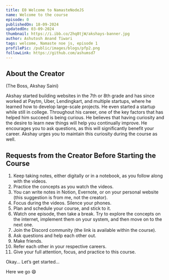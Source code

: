 ```yaml
---
title: E0 Welcome to NamasteNodeJS
name: Welcome to the course
episode: 0
publishedOn: 18-09-2024
updatedOn: 03-09-2024
thumbnail: https://i.ibb.co/2hq8tjW/akshays-banner.jpg
author: Ashutosh Anand Tiwari
tags: welcome, Namaste noe js, episode 1
profilePic: /public/images/blogs/pfp2.png
followLink: https://github.com/ashumsd7
---
```




## About the Creator 
(The Boss, Akshay Saini)

Akshay started building websites in the 7th or 8th grade and has since worked at Paytm, Uber, Lendingkart, and multiple startups, where he learned how to develop large-scale projects. He even started a startup while still in college. Throughout his career, one of the key factors that has helped him succeed is being curious. He believes that having curiosity and the desire to learn new things will help you continually improve. He encourages you to ask questions, as this will significantly benefit your career. Akshay urges you to maintain this curiosity during the course as well.

## Requests from the Creator Before Starting the Course

1. Keep taking notes, either digitally or in a notebook, as you follow along with the videos.
2. Practice the concepts as you watch the videos.
3. You can write notes in Notion, Evernote, or on your personal website (this suggestion is from me, not the creator).
4. Focus during the videos. Silence your phones.
5. Plan and schedule your course, and stick to it.
6. Watch one episode, then take a break. Try to explore the concepts on the internet, implement them on your system, and then move on to the next one.
7. Join the Discord community (the link is available within the course).
8. Ask questions and help each other out.
9. Make friends.
10. Refer each other in your respective careers.
11. Give your full attention, focus, and practice to this course.

Okay… Let’s get started…

Here we go 😄
